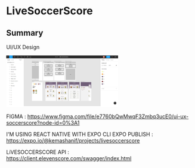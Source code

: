 # LiveSoccerScore

## Summary
UI/UX Design

<img width="300" src="./assets/uiux.jpg" alt="list">

FIGMA : https://www.figma.com/file/e7760bQwMwqF3Zmbq3ucE0/ui-ux-soccerscore?node-id=0%3A1

I'M USING REACT NATIVE WITH EXPO CLI
EXPO PUBLISH : https://expo.io/@kemashanif/projects/livesoccerscore

LiVESOCCERSCORE API : https://client.elevenscore.com/swagger/index.html



